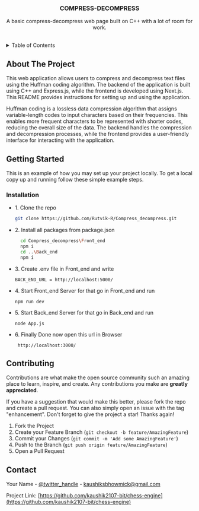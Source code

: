 <!-- Improved compatibility of back to top link: See: https://github.com/othneildrew/Best-README-Template/pull/73 -->
<a name="readme-top"></a>

<!-- PROJECT LOGO -->
<div align="center">
  <!-- <a href="https://github.com/github_username/repo_name">
    <img src="images/logo.png" alt="Logo" width="80" height="80">
  </a> -->

<h3 align="center">COMPRESS-DECOMPRESS</h3>
  <p align="center">
    A basic compress-decompress web page built on C++ with a lot of room for work.
    <br /><br />
</div>

<!-- TABLE OF CONTENTS -->
<details>
  <summary>Table of Contents</summary>
  <ol>
    <li>
      <a href="#about-the-project">About The Project</a>
    </li>
    <li>
      <a href="#getting-started">Getting Started</a>
      <ul>
        <li><a href="#installation">Installation</a></li>
      </ul>
    </li>
    <li><a href="#usage">Usage</a></li>
    <li><a href="#contributing">Contributing</a></li>
    <li><a href="#contact">Contact</a></li>
  </ol>
</details>



<!-- ABOUT THE PROJECT -->
## About The Project
<a name="about-the-project"></a>
<!-- [![Product Name Screen Shot][product-screenshot]](https://example.com) -->
This web application allows users to compress and decompress text files using the Huffman coding algorithm. The backend of the application is built using C++ and Express.js, while the frontend is developed using Next.js. This README provides instructions for setting up and using the application.

Huffman coding is a lossless data compression algorithm that assigns variable-length codes to input characters based on their frequencies. This enables more frequent characters to be represented with shorter codes, reducing the overall size of the data. The backend handles the compression and decompression processes, while the frontend provides a user-friendly interface for interacting with the application.


<!-- <p align="right">(<a href="#readme-top">back to top</a>)</p> -->



<!-- ### Built With

* [![Next][Next.js]][Next-url]
* [![React][React.js]][React-url]
* [![Vue][Vue.js]][Vue-url]
* [![Angular][Angular.io]][Angular-url]
* [![Svelte][Svelte.dev]][Svelte-url]
* [![Laravel][Laravel.com]][Laravel-url]
* [![Bootstrap][Bootstrap.com]][Bootstrap-url]
* [![JQuery][JQuery.com]][JQuery-url]

<p align="right">(<a href="#readme-top">back to top</a>)</p> -->



<!-- GETTING STARTED -->
## Getting Started
<a name="getting-started"></a>
This is an example of how you may set up your project locally.
To get a local copy up and running follow these simple example steps.

### Installation
<a name="installation"></a>
<ul>
  <li>
  1. Clone the repo

   ```sh
   git clone https://github.com/Rutvik-R/Compress_decompress.git
   ```
  </li>
  <li>
2. Install all packages from package.json
    
  ```sh
    cd Compress_decompress\Front_end
    npm i
    cd ..\Back_end
    npm i
  ```
  </li>
  <li>
3. Create .env file in Front_end and write 

    BACK_END_URL = http://localhost:5000/
  </li>
  <li>
4. Start Front_end Server for that go in Front_end and run
    
    npm run dev
  </li>
  <li>
5. Start Back_end Server for that go in Back_end and run

    node App.js
</li>
<li>
  6. Finally Done now open this url in Browser
 
  ```
   http://localhost:3000/
  ```
</li>
</ul>


<!-- <p align="right">(<a href="#readme-top">back to top</a>)</p> -->

<!-- _For more examples, please refer to the [Documentation](https://example.com)_ -->

<!-- <p align="right">(<a href="#readme-top">back to top</a>)</p> -->



<!-- ROADMAP -->
<!-- ## Roadmap

- [ ] Feature 1
- [ ] Feature 2
- [ ] Feature 3
    - [ ] Nested Feature

See the [open issues](https://github.com/github_username/repo_name/issues) for a full list of proposed features (and known issues).

<p align="right">(<a href="#readme-top">back to top</a>)</p> -->



<!-- CONTRIBUTING -->
## Contributing
<a name="contributing"></a>
Contributions are what make the open source community such an amazing place to learn, inspire, and create. Any contributions you make are **greatly appreciated**.

If you have a suggestion that would make this better, please fork the repo and create a pull request. You can also simply open an issue with the tag "enhancement".
Don't forget to give the project a star! Thanks again!

1. Fork the Project
2. Create your Feature Branch (`git checkout -b feature/AmazingFeature`)
3. Commit your Changes (`git commit -m 'Add some AmazingFeature'`)
4. Push to the Branch (`git push origin feature/AmazingFeature`)
5. Open a Pull Request

<!-- <p align="right">(<a href="#readme-top">back to top</a>)</p> -->



<!-- LICENSE -->
<!-- ## License

Distributed under the MIT License. See `LICENSE.txt` for more information.

<p align="right">(<a href="#readme-top">back to top</a>)</p>

 -->

<!-- CONTACT -->
## Contact
<a name="contact"></a>
Your Name - [@twitter_handle](https://twitter.com/Kaushik21072002) - kaushiksbhowmick@gmail.com

Project Link: [https://github.com/kaushik2107-bit/chess-engine](https://github.com/kaushik2107-bit/chess-engine)

<!-- <p align="right">(<a href="#readme-top">back to top</a>)</p> -->

